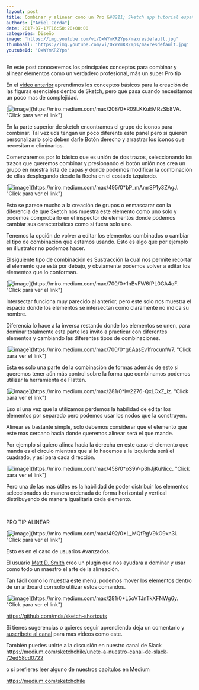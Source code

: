 ```yaml
---
layout: post
title: Combinar y alinear como un Pro &#8211; Sketch app tutorial español
authors: ["Ariel Cerda"]
date: 2017-07-17T16:50:20+00:00
categories: Diseño
image: 'https://img.youtube.com/vi/OxWYmKR2Yps/maxresdefault.jpg'
thumbnail: 'https://img.youtube.com/vi/OxWYmKR2Yps/maxresdefault.jpg'
youtubeId: 'OxWYmKR2Yps'
---
```

En este post conoceremos los principales conceptos para combinar y alinear elementos como un verdadero profesional, más un super Pro tip


En el [video anterior](http://www.arielcerda.com/01-conceptos-basicos%e2%80%8a-%e2%80%8asketch-app-en-espanol/) aprendimos los conceptos básicos para la creación de las figuras esenciales dentro de Sketch, pero qué pasa cuando necesitamos un poco mas de complejidad.

[![image](https://miro.medium.com/max/208/0*R09LKKuEMRzSb8VA.)](https://miro.medium.com/max/208/0*R09LKKuEMRzSb8VA. "Click para ver el link")

En la parte superior de sketch encontramos el grupo de iconos para combinar. Tal vez uds tengan un poco diferente este panel pero si quieren personalizarlo solo deben darle Botón derecho y arrastrar los iconos que necesitan o eliminarlos.

Comenzaremos por lo básico que es unión de dos trazos, seleccionando los trazos que queremos combinar y presionando el botón unión nos crea un grupo en nuestra lista de capas y donde podemos modificar la combinación de ellas desplegando desde la flecha en el costado izquierdo.

[![image](https://miro.medium.com/max/495/0*bP_mAmrSP1y3ZAgJ.)](https://miro.medium.com/max/495/0*bP_mAmrSP1y3ZAgJ. "Click para ver el link")

Esto se parece mucho a la creación de grupos o enmascarar con la diferencia de que Sketch nos muestra este elemento como uno solo y podemos comprobarlo en el inspector de elementos donde podemos cambiar sus características como si fuera solo uno.


Tenemos la opción de volver a editar  los elementos combinados o cambiar el tipo de combinación que estamos usando.
Esto es algo que por ejemplo en illustrator no podemos hacer.

El siguiente tipo de combinación es Sustracción la cual nos permite recortar el elemento que está por debajo, y obviamente podemos volver a editar los elementos que lo conforman.

[![image](https://miro.medium.com/max/700/0*1nBvFW6fPL0GA4oF.)](https://miro.medium.com/max/700/0*1nBvFW6fPL0GA4oF. "Click para ver el link")

Intersectar funciona muy parecido al anterior, pero este solo nos muestra el espacio donde los elementos se intersectan como claramente no indica su nombre.

Diferencia lo hace a la inversa restando donde los elementos se unen, para dominar totalmente esta parte los invito a practicar con diferentes elementos y cambiando las diferentes tipos de combinaciones.

[![image](https://miro.medium.com/max/700/0*g6AasEv1frocumW7.)](https://miro.medium.com/max/700/0*g6AasEv1frocumW7. "Click para ver el link")

Esta es solo una parte de la combinación de formas además de esto si queremos tener aún más control sobre la forma que combinamos podemos utilizar la herramienta de Flatten.

[![image](https://miro.medium.com/max/281/0*lw2276-QxLCxZ_iz.)](https://miro.medium.com/max/281/0*lw2276-QxLCxZ_iz. "Click para ver el link")

Eso sí una vez que la utilizamos perdemos la habilidad de editar los elementos por separado pero podemos usar los nodos que la construyen.

Alinear es bastante simple, solo debemos considerar que el elemento que este mas cercano hacia donde queremos alinear será el que mande.

Por ejemplo si quiero alinea hacia la derecha en este caso el elemento que manda es el circulo mientras que si lo hacemos a la izquierda será el cuadrado, y así para cada dirección.

[![image](https://miro.medium.com/max/458/0*oS9V-p3hJjKuNicc.)](https://miro.medium.com/max/458/0*oS9V-p3hJjKuNicc. "Click para ver el link")

Pero una de las mas útiles es la habilidad de poder distribuir los elementos seleccionados de manera ordenada de forma horizontal y vertical distribuyendo de manera igualitaria cada elemento.

&nbsp;

PRO TIP ALINEAR

[![image](https://miro.medium.com/max/492/0*L_MQfRgV9kG9xn3i.)](https://miro.medium.com/max/492/0*L_MQfRgV9kG9xn3i. "Click para ver el link")

Esto es en el caso de usuarios Avanzados.

El usuario [Matt D. Smith](https://github.com/mds) creo un plugin que nos ayudara a dominar y usar como todo un maestro el arte de la alineación.

Tan fácil como lo muestra este menú, podemos mover los elementos dentro de un artboard con solo utilizar estos comandos.

[![image](https://miro.medium.com/max/281/0*L5oVTJnTkXFNWg6y.)](https://miro.medium.com/max/281/0*L5oVTJnTkXFNWg6y. "Click para ver el link")


<https://github.com/mds/sketch-shortcuts>


Si tienes sugerencias o quieres seguir aprendiendo deja un comentario y [suscríbete al canal](https://www.youtube.com/channel/UCWip2TrjNMXb0kg6LWbsNzw?sub_confirmation=1) para mas videos como este.


También puedes unirte a la discusión en nuestro canal de Slack<br />
<https://medium.com/sketchchile/unete-a-nuestro-canal-de-slack-72ed58cd0722>

o si prefieres leer alguno de nuestros capítulos en Medium<br />

<https://medium.com/sketchchile>
